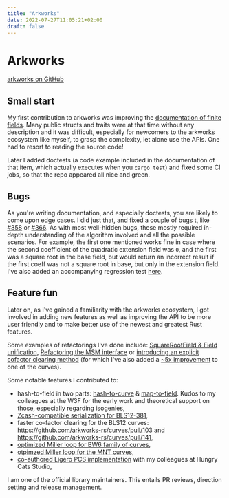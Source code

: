 ```yaml
---
title: "Arkworks"
date: 2022-07-27T11:05:21+02:00
draft: false
---
```


# Arkworks

[arkworks on GitHub](https://github.com/arkworks-rs)

## Small start

My first contribution to arkworks was improving the [documentation of finite fields](https://github.com/arkworks-rs/algebra/pull/334).
Many public structs and traits were at that time without any description and it was difficult, especially for newcomers to the arkworks ecosystem like myself, to grasp the complexity, let alone use the APIs. One had to resort to reading the source code!

Later I added doctests (a code example included in the documentation of that item, which actually executes when you `cargo test`) and fixed some CI jobs, so that the repo appeared all nice and green.

## Bugs

As you're writing documentation, and especially doctests, you are likely to come upon edge cases. I did just that, and fixed a couple of bugs t, like [#358](https://github.com/arkworks-rs/algebra/pull/358) or [#366](https://github.com/arkworks-rs/algebra/pull/366). As with most well-hidden bugs, these mostly required in-depth understanding of the algorithm involved and all the possible scenarios. For example, the first one mentioned works fine in case where the second coefficient of the quadratic extension field was `0`, and the first was a square root in the base field, but would return an incorrect result if the first coeff was not a square root in base, but only in the extension field. I've also added an accompanying regression test [here](https://github.com/arkworks-rs/curves/pull/89).

## Feature fun

Later on, as I've gained a familiarity with the arkworks ecosystem, I got involved in adding new features as well as improving the API to be more user friendly and to make better use of the newest and greatest Rust features.

Some examples of refactorings I've done include: [SquareRootField & Field unification](https://github.com/arkworks-rs/algebra/pull/422), [Refactoring the MSM interface](https://github.com/arkworks-rs/algebra/pull/425) or [introducing an explicit cofactor clearing method](https://github.com/arkworks-rs/algebra/pull/420) (for which I've also added a [~5x improvement](https://github.com/arkworks-rs/curves/pull/103/) to one of the curves).

Some notable features I contributed to: 
- hash-to-field in two parts: [hash-to-curve](https://github.com/arkworks-rs/algebra/pull/405) & [map-to-field](https://github.com/arkworks-rs/algebra/pull/430). Kudos to my colleagues at the W3F for the early work and theoretical support on those, especially regarding isogenies,
- [Zcash-compatible serialization for BLS12-381](https://github.com/arkworks-rs/curves/pull/129),
- faster co-factor clearing for the BLS12 curves: https://github.com/arkworks-rs/curves/pull/103 and https://github.com/arkworks-rs/curves/pull/141,
- [optimized Miller loop for BW6 family of curves](https://github.com/arkworks-rs/curves/pull/155),
- [otpimzed Miller loop for the MNT curves](https://github.com/arkworks-rs/algebra/pull/445),
- [co-authored Ligero PCS implementation](https://github.com/arkworks-rs/poly-commit/pull/125) with my colleagues at Hungry Cats Studio,

I am one of the official library maintainers. This entails PR reviews, direction setting and release management.
